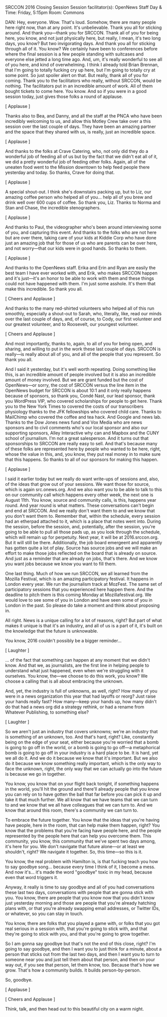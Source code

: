 SRCCON 2016 Closing Session
Session facilitator(s): OpenNews Staff
Day & Time: Friday, 5:15pm
Room: Commons

DAN: Hey, everyone. Wow. That's loud. Somehow, there are many people here right now, than at any point. It's unbelievable. Thank you all for sticking around. And thank you—thank you for SRCCON. Thank all of you for being here, you know, and not just physically here, but really, I mean, it's two long days, you know? But two invigorating days. And thank you all for sticking through all of it. You know? We certainly have been to conferences before where the final session is a few people standing with suitcases and everyone else jetted a long time ago. And, um, it's really wonderful to see all of you here, and kind of overwhelming. I think I already told Brian Brennan, that I'm going to totally fucking cry up here, but I'm going to totally cry at some point. So just spoiler alert on that. But really, thank all of you for coming. Thank you to the facilitators who really, without SRCCON, would be nothing. The facilitators put in an incredible amount of work. All of them bought tickets to come here. You know. And so if you were in a good session today, just gives those folks a round of applause.



[ Applause ]



Thanks also to Bea, and Danny, and all the staff at the PNCA who have been incredibly welcoming to us, and allow this Motley Crew take over a this session over the last couple of days. They have been an amazing partner and the space that they shared with us, is really, just an incredible space.



[ Applause ]

And thanks to the folks at Crave Catering, who, not only did they do a wonderful job of feeding all of us but by the fact that we didn't eat all of it, we did a pretty wonderful job of feeding other folks. Again, all of the uneaten food went to the Mission downtown to help feed people there yesterday and today. So thanks, Crave for doing that.



[ Applause ]



A special shout-out. I think she's downstairs packing up, but to Liz, our amazing coffee person who helped all of you... help all of you brew and drink well over 600 cups of coffee. So thank you, Liz. Thanks to Norma and Stan and Chase, the incredible stenographers.



[ Applause ]



And thanks to Paul, the videographer who's been around interviewing some of you, and capturing this event. And thanks to the folks who are not here but are over there, taking care of your kids at Kiddie Corp who have done just an amazing job that for those of us who are parents can be over here, and not worry—that our kids were in good hands. So thanks to them.



[ Applause ]



And thanks to the OpenNews staff. Erika and Erin and Ryan are easily the best team I have ever worked with, and Erik, who makes SRCCON happen and it's just—it's an honor to be able to work with them and these things could not have happened with them. I'm just some asshole. It's them that make this incredible. So thank you all.



[ Cheers and Applause ]



And thanks to the many red-shirted volunteers who helped all of this run smoothly, especially a shout-out to Sarah, who, literally, like, read our minds over the last couple of days, and, of course, to Cody, our first volunteer and our greatest volunteer, and to Roosevelt, our youngest volunteer.



[ Cheers and Applause ]



And most importantly, thanks to, again, to all of you for being open, and sharing, and willing to put in the work these last couple of days. SRCCON is really—is really about all of you, and all of the people that you represent. So thank you all.

And I said it yesterday, but it's well worth repeating. Doing something like this, is an incredible amount of people involved but it is also an incredible amount of money involved. But we are grant funded but the cost of OpenNews—or sorry, the cost of SRCCON versus the line item in the OpenNews budget for SRCCON is about 10:1 and it only really happens because of sponsors, so thank you, Condé Nast, our lead sponsor, thank you WordPress VIP, who covered scholarships for people to get here. Thank you to the New York Times to covered the costs of our transcribers physiology thanks to the JFK fellowships who covered child care. Thanks to MailChimp who covered the coffee and tea hack. And Google and news lab. Thanks to the Dow Jones news fund and Vox Media who are news sponsors and to civil comments who's our local sponsor and also our supporting sponsors, Alley Interactive why can and Mapbox and the CUNY school of journalism. I'm not a great salesperson. And it turns out that sponsorships to SRCCON are really easy to sell. And that's because many of these folks are represented here by people who wanted to be here, right, whose the value in this, and, you know, they put real money in to make sure that this happens. So thanks to all of our sponsors for making this happen.



[ Applause ]



I said it earlier today but we really do want write-ups of sessions and, also, of the ideas that grow out of your sessions. We want those for source, which is again src.onews.org. And we also want you to be able to talk to this on our community call which happens every other week, the next one is August 11th. You know, source and community calls, is this, happens year round. And year round is what matters. These conversations can't begin and end at SRCCON. And we really don't want them to and we know that you don't want them to. Remember that, within the schedule, every session had an etherpad attached to it, which is a place that notes went into. During the session, before the session, and, potentially, after the session, you're going to be able to pull all those pads up, as you look through the schedule, which will remain up for perpetuity. Next year, it will be at 2016.srccon.org. But it will still be there. Additionally, the job board emergeent and apparently has gotten quite a lot of play. Source has source jobs and we will make an effort to make those jobs reflected on the board that is already on source. And just as a reminder that are already on jobs, that's there. And we know you want jobs because we know you want to fill them.

One last thing. Much of how we run SRCCON, we all learned from the Mozilla Festival, which is an amazing participatory festival. It happens in London every year. We run the journalism track at MozFest. The same set of participatory sessions that you experienced here happen there. And the deadline to pitch them is this coming Monday at Mozillafestival.org. We would love to see some of you in London and have seen some of you in London in the past. So please do take a moment and think about proposing in.

All right. News is a unique calling for a lot of reasons, right? But part of what makes it unique is that it's an industry, and all of us is a part of it, it's built on the knowledge that the future is unknowable.

You know, 2016 couldn't possibly be a bigger reminder...



[ Laughter ]



... of the fact that something can happen at any moment that we didn't know. And that we, as journalists, are the first line in helping people to understand what just happened, even when we're struggling with it ourselves. You know, the—we choose to do this work, you know? We choose a calling that is all about embracing the unknown.

And, yet, the industry is full of unknowns, as well, right? How many of you were in a news organization this year that had layoffs or reorg? Just raise your hands really fast? How many—keep your hands up, how many didn't do that had a news org did a strategy rethink, or had a rename from Whatever Publishing, to something else?



[ Laughter ]



So we aren't just an industry that covers unknowns; we're an industry that is something of an unknown, too. And that's hard, right? Like, constantly being on the edge of your seat, either because you're worried that a bomb is going to go off in the world, or a bomb is going to go off—a metaphorical bomb is going to go off in your industry is a hard place to be. It is hard, yet we all do it. And we do it because we know that it's important. But we also do it because we know something really important, which is the only way to face the unknown, right, the only way that we can actually go into the future is because we go in together.



 You know, you know that on your flight back tonight, if something happens in the world, you'll hit the ground and there'll already people that you know you can rely on to have gotten the ball that far before you can pick it up and take it that much further. We all know that we have teams that we can turn to and we know that we all have colleagues that we can turn to. And we know that around this room, there's a community we can turn to.

To embrace the future together. You know that the ideas that you're having have people, here in the room, that can help make them happen, right? You know that the problems that you're facing have people here, and the people represented by the people here that can help you overcome them. This community, you know, this community that we've spent two days among, it's here for you. We don't navigate that future alone—or at least we shouldn't, right? We navigate it together. So, this time—so this is it.

You know, the real problem with Hamilton is, is that fucking teach you how to say goodbye song... because every time I think of it, I become a mess. And now it's... it's made the word "goodbye" toxic in my head, because even that word triggers it.

Anyway, it really is time to say goodbye and all of you had conversations these last two days, conversations with people that are gonna stick with you. You know, there are people that you know now that you didn't know just yesterday morning and those are people that you're already hatching plans with, or that you're already swapping email addresses, or Twitter IDs, or whatever, so you can stay in touch.

You know, there are folks that you played a game with, or folks that you got real serious in a session with, that you're going to stick with, and that they're going to stick with you, and that you're going to grow together.

So I am gonna say goodbye but that's not the end of this close, right? I'm going to say goodbye, and then I want you to just think for a minute, about a person that sticks out from the last two days, and then I want you to turn to someone near you and just tell them about that person, and then on your way out, if you see that person, let them know, too. Because that's how we grow. That's how a community builds. It builds person-by-person.

So, goodbye.



[ Applause ]



[ Cheers and Applause ]



Think, talk, and then head out to this beautiful city on a warm night.